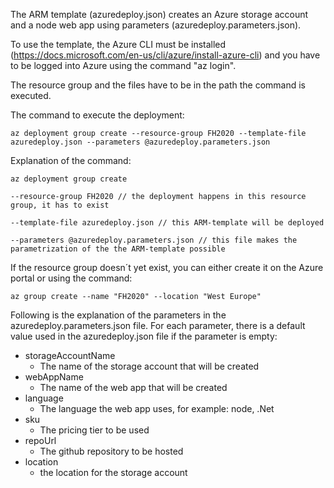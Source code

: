 The ARM template (azuredeploy.json) creates an Azure storage account and a node web app using parameters (azuredeploy.parameters.json).

To use the template, the Azure CLI must be installed (https://docs.microsoft.com/en-us/cli/azure/install-azure-cli) and you have to be logged into Azure using the command "az login".

The resource group and the files have to be in the path the command is executed.

The command to execute the deployment:

    az deployment group create --resource-group FH2020 --template-file azuredeploy.json --parameters @azuredeploy.parameters.json

Explanation of the command:

    az deployment group create 

    --resource-group FH2020 // the deployment happens in this resource group, it has to exist

    --template-file azuredeploy.json // this ARM-template will be deployed 

    --parameters @azuredeploy.parameters.json // this file makes the parametrization of the the ARM-template possible 

If the resource group doesn´t yet exist, you can either create it on the Azure portal or using the command:

    az group create --name "FH2020" --location "West Europe"

Following is the explanation of the parameters in the azuredeploy.parameters.json file. For each parameter, there is a default value used in the azuredeploy.json file if the parameter is empty:

 - storageAccountName
	 - The name of the storage account that will be created
 - webAppName
	 - The name of the web app that will be created
 - language
	 - The language the web app uses, for example: node, .Net
 - sku
	 - The pricing tier to be used
 - repoUrl
	 - The github repository to be hosted
 - location
	 - the location for the storage account
